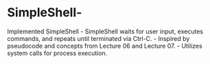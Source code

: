 # SimpleShell-
Implemented SimpleShell   - SimpleShell waits for user input, executes commands, and repeats until terminated via Ctrl-C.   - Inspired by pseudocode and concepts from Lecture 06 and Lecture 07.   - Utilizes system calls for process execution.  
